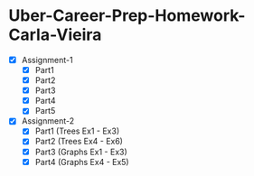 # Uber-Career-Prep-Homework-Carla-Vieira

- [x] Assignment-1
  - [x] Part1
  - [x] Part2
  - [x] Part3
  - [x] Part4
  - [x] Part5
- [x] Assignment-2
  - [x] Part1 (Trees Ex1 - Ex3)
  - [x] Part2 (Trees Ex4 - Ex6)
  - [x] Part3 (Graphs Ex1 - Ex3)
  - [x] Part4 (Graphs Ex4 - Ex5)